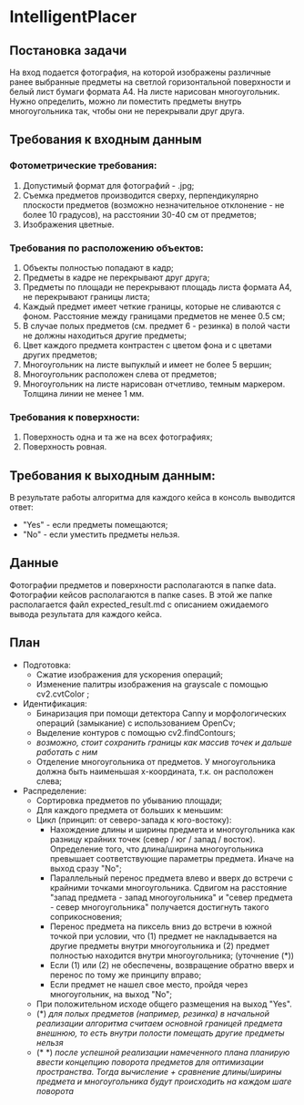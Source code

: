 # IntelligentPlacer
## Постановка задачи
На вход подается фотография, на которой изображены различные ранее выбранные предметы на светлой горизонтальной поверхности и белый лист бумаги формата A4. На листе нарисован многоугольник.  
Нужно определить, можно ли поместить предметы внутрь многоугольника так, чтобы они не перекрывали друг друга.
## Требования к входным данным
### Фотометрические требования:
1) Допустимый формат для фотографий - .jpg;
2) Съемка предметов производится сверху, перпендикулярно плоскости предметов (возможно незначительное отклонение - не более 10 градусов), на расстоянии 30-40 см от предметов;
3) Изображения цветные.
### Требования по расположению объектов:
1) Объекты полностью попадают в кадр;
2) Предметы в кадре не перекрывают друг друга;
3) Предметы по площади не перекрывают площадь листа формата A4, не перекрывают границы листа;
4) Каждый предмет имеет четкие границы, которые не сливаются с фоном. Расстояние между границами предметов не менее 0.5 см;
5) В случае полых предметов (см. предмет 6 - резинка) в полой части не должны находиться другие предметы;
6) Цвет каждого предмета контрастен с цветом фона и с цветами других предметов;
7) Многоугольник на листе выпуклый и имеет не более 5 вершин;
8) Многоугольник расположен слева от предметов;
9) Многоугольник на листе нарисован отчетливо, темным маркером. Толщина линии не менее 1 мм.
### Требования к поверхности:
1) Поверхность одна и та же на всех фотографиях;
2) Поверхность ровная.
## Требования к выходным данным:
В результате работы алгоритма для каждого кейса в консоль выводится ответ:
- "Yes" - если предметы помещаются;
-  "No" - если уместить предметы нельзя.
## Данные
Фотографии предметов и поверхности располагаются в папке data.  
Фотографии кейсов располагаются в папке cases. В этой же папке располагается файл expected_result.md с описанием ожидаемого вывода результата для каждого кейса.
## План
- Подготовка:
  + Сжатие изображения для ускорения операций;
  + Изменение палитры изображения на grayscale с помощью cv2.cvtColor ;
- Идентификация:
  + Бинаризация при помощи детектора Canny и морфологических операций (замыкание) с использованием OpenCv;
  + Выделение контуров с помощью cv2.findContours;
  + *возможно, стоит сохранить границы как массив точек и дальше работать с ним*
  + Отделение многоугольника от предметов. У многоугольника должна быть наименьшая x-координата, т.к. он расположен слева;
- Распределение:
  + Сортировка предметов по убыванию площади;
  + Для каждого предмета от больших к меньшим:
  + Цикл (принцип: от северо-запада к юго-востоку):
    + Нахождение длины и ширины предмета и многоугольника как разницу крайних точек (север / юг / запад / восток). Определение того, что длина/ширина многоугольника превышает соответствующие параметры предмета. Иначе на выход сразу "No";
    + Параллельный перенос предмета влево и вверх до встречи с крайними точками многоугольника. Сдвигом на расстояние "запад предмета - запад многоугольника" и "север предмета - север многоугольника" получается достигнуть такого соприкосновения;
    + Перенос предмета на пиксель вниз до встречи в южной точкой при условии, что (1) предмет не накладывается на другие предметы внутри многоугольника и (2) предмет полностью находится внутри многоугольника; (уточнение (*))
    +  Если (1) или (2) не обеспечены, возвращение обратно вверх и перенос по тому же принципу вправо;
    +  Если предмет не нашел свое место, пройдя через многоугольник, на выход "No";
  + При положительном исходе общего размещения на выход "Yes".
  + (*) *для полых предметов (например, резинка) в начальной реализации алгоритма считаем основной границей предмета внешнюю, то есть внутри полости помещать другие предметы нельзя*
  + (* *) *после успешной реализации намеченного плана планирую ввести концепцию поворота предметов для оптимизации пространства. Тогда вычисление + сравнение длины/ширины предмета и многоугольника будут происходить на каждом шаге поворота*
